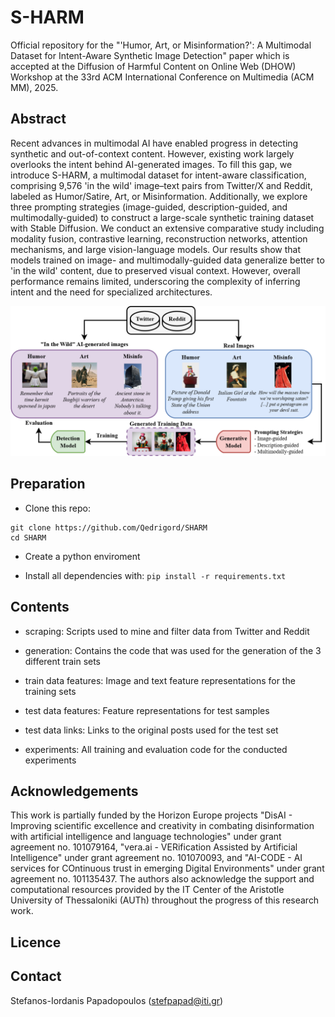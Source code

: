 # S-HARM
Official repository for the "'Humor, Art, or Misinformation?': A Multimodal Dataset for Intent-Aware Synthetic Image Detection" paper which is accepted at the Diffusion of Harmful Content on Online Web (DHOW) Workshop at the 33rd ACM International Conference on Multimedia (ACM MM), 2025.

## Abstract
Recent advances in multimodal AI have enabled progress in detecting synthetic and out-of-context content. However, existing work largely overlooks the intent behind AI-generated images. To fill this gap, we introduce S-HARM, a multimodal dataset for intent-aware classification, comprising 9,576 'in the wild' image–text pairs from Twitter/X and Reddit, labeled as Humor/Satire, Art, or Misinformation. Additionally, we explore three prompting strategies (image-guided, description-guided, and multimodally-guided) to construct a large-scale synthetic training dataset with Stable Diffusion. We conduct an extensive comparative study including modality fusion, contrastive learning, reconstruction networks, attention mechanisms, and large vision-language models. Our results show that models trained on image- and multimodally-guided data generalize better to 'in the wild' content, due to preserved visual context. However, overall performance remains limited, underscoring the complexity of inferring intent and the need for specialized architectures.

![Screenshot](banner.png)

## Preparation
- Clone this repo:
```
git clone https://github.com/Qedrigord/SHARM
cd SHARM
```

- Create a python enviroment

- Install all dependencies with: `pip install -r requirements.txt`


## Contents
- scraping: Scripts used to mine and filter data from Twitter and Reddit

- generation: Contains the code that was used for the generation of the 3 different train sets

- train data features: Image and text feature representations for the training sets

- test data features: Feature representations for test samples

- test data links: Links to the original posts used for the test set

- experiments: All training and evaluation code for the conducted experiments

## Acknowledgements
This work is partially funded by the Horizon Europe projects "DisAI - Improving scientific excellence and creativity in combating disinformation with artificial intelligence and language technologies" under grant agreement no. 101079164, 
"vera.ai - VERification Assisted by Artificial Intelligence" under grant agreement no. 101070093, 
and "AI-CODE - AI services for COntinuous trust in emerging Digital Environments" under grant agreement no. 101135437.
The authors also acknowledge the support and computational resources provided by the IT Center of the Aristotle University of Thessaloniki (AUTh) throughout the progress of this research work.
## Licence

## Contact
Stefanos-Iordanis Papadopoulos (stefpapad@iti.gr)

